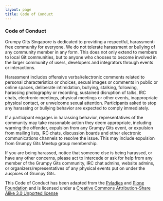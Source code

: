 ```yaml
---
layout: page
title: Code of Conduct
---
```


### Code of Conduct

Grumpy Gits Singapore is dedicated to providing a respectful, harassment-free community for everyone. We do not tolerate harassment or bullying of any community member in any form. This does not only extend to members to local Git communities, but to anyone who chooses to become involved in the larger community of users, developers and integrators through events or interactions.

Harassment includes offensive verbal/electronic comments related to personal characteristics or choices, sexual images or comments in public or online spaces, deliberate intimidation, bullying, stalking, following, harassing photography or recording, sustained disruption of talks, IRC chats, electronic meetings, physical meetings or other events, inappropriate physical contact, or unwelcome sexual attention. Participants asked to stop any harassing or bullying behavior are expected to comply immediately.

If a participant engages in harassing behavior, representatives of the community may take reasonable action they deem appropriate, including warning the offender, expulsion from any Grumpy Gits event, or expulsion from mailing lists, IRC chats, discussion boards and other electronic communications channels to resolve the issue. This may include expulsion from Grumpy Gits Meetup group membership.

If you are being harassed, notice that someone else is being harassed, or have any other concerns, please act to intercede or ask for help from any member of the Grumpy Gits community, IRC chat admins, website admins, or organizers/representatives of any physical events put on under the auspices of Grumpy Gits.

This Code of Conduct has been adapted from the [Pyladies](http://www.pyladies.com/CodeOfConduct/) and [Plone Foundation](http://plone.org/foundation/materials/foundation-resolutions/code-of-conduct) and is licensed under a [Creative Commons Attribution-Share Alike 3.0 Unported license](http://creativecommons.org/licenses/by-sa/3.0/)